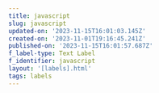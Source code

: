 ```yaml
---
title: javascript
slug: javascript
updated-on: '2023-11-15T16:01:03.145Z'
created-on: '2023-11-01T19:16:45.241Z'
published-on: '2023-11-15T16:01:57.687Z'
f_label-type: Text Label
f_identifier: javascript
layout: '[labels].html'
tags: labels
---
```



